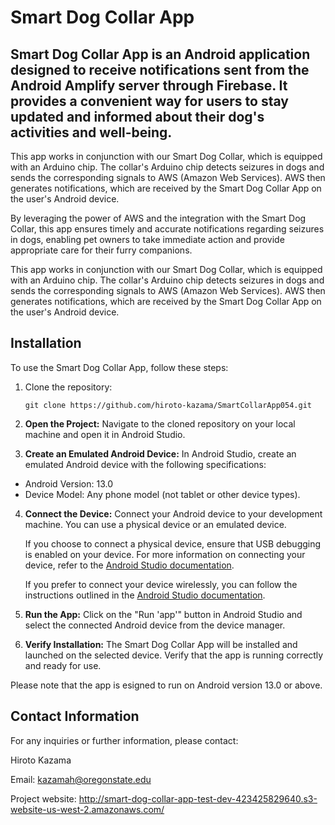 # Smart Dog Collar App

## Smart Dog Collar App is an Android application designed to receive notifications sent from the Android Amplify server through Firebase. It provides a convenient way for users to stay updated and informed about their dog's activities and well-being.

This app works in conjunction with our Smart Dog Collar, which is equipped with an Arduino chip. The collar's Arduino chip detects seizures in dogs and sends the corresponding signals to AWS (Amazon Web Services). AWS then generates notifications, which are received by the Smart Dog Collar App on the user's Android device.

By leveraging the power of AWS and the integration with the Smart Dog Collar, this app ensures timely and accurate notifications regarding seizures in dogs, enabling pet owners to take immediate action and provide appropriate care for their furry companions.

This app works in conjunction with our Smart Dog Collar, which is equipped with an Arduino chip. The collar's Arduino chip detects seizures in dogs and sends the corresponding signals to AWS (Amazon Web Services). AWS then generates notifications, which are received by the Smart Dog Collar App on the user's Android device.

## Installation

To use the Smart Dog Collar App, follow these steps:

1. Clone the repository:

    `git clone https://github.com/hiroto-kazama/SmartCollarApp054.git`
  
2. **Open the Project:** Navigate to the cloned repository on your local machine and open it in Android Studio.

3. **Create an Emulated Android Device:** In Android Studio, create an emulated Android device with the following specifications:
- Android Version: 13.0
- Device Model: Any phone model (not tablet or other device types).

4. **Connect the Device:** Connect your Android device to your development machine. You can use a physical device or an emulated device.

    If you choose to connect a physical device, ensure that USB debugging is enabled on your device. For more information on connecting your device, refer to the [Android Studio documentation](https://developer.android.com/studio/run/device).

    If you prefer to connect your device wirelessly, you can follow the instructions outlined in the [Android Studio documentation](https://developer.android.com/studio/run/device#wireless).

5. **Run the App:** Click on the "Run 'app'" button in Android Studio and select the connected Android device from the device manager.

6. **Verify Installation:** The Smart Dog Collar App will be installed and launched on the selected device. Verify that the app is running correctly and ready for use.

Please note that the app is esigned to run on Android version 13.0 or above.

## Contact Information

For any inquiries or further information, please contact:

Hiroto Kazama  

Email: kazamah@oregonstate.edu

Project website: http://smart-dog-collar-app-test-dev-423425829640.s3-website-us-west-2.amazonaws.com/
